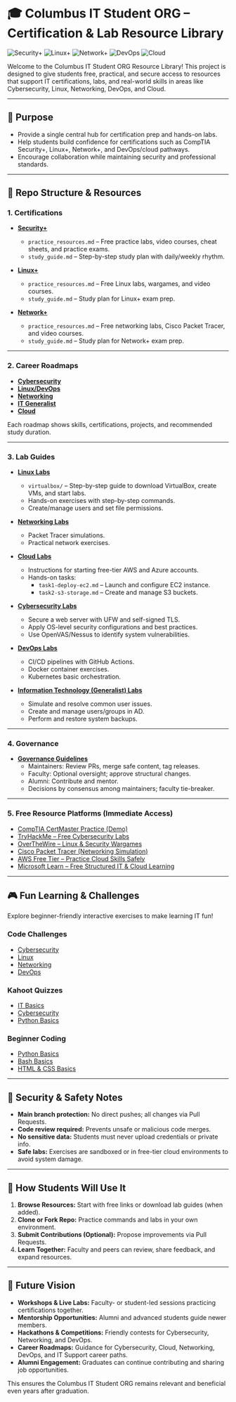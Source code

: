 # 🎓 Columbus IT Student ORG – Certification & Lab Resource Library

![Security+](https://img.shields.io/badge/Security%2B-Practice-blue?style=for-the-badge&logo=shield)
![Linux+](https://img.shields.io/badge/Linux%2B-Practice-orange?style=for-the-badge&logo=linux)
![Network+](https://img.shields.io/badge/Network%2B-Practice-red?style=for-the-badge&logo=cisco)
![DevOps](https://img.shields.io/badge/DevOps-Labs-purple?style=for-the-badge&logo=jenkins)
![Cloud](https://img.shields.io/badge/Cloud-Practice-lightblue?style=for-the-badge&logo=aws)

Welcome to the Columbus IT Student ORG Resource Library! This project is designed to give students free, practical, and secure access to resources that support IT certifications, labs, and real-world skills in areas like Cybersecurity, Linux, Networking, DevOps, and Cloud.

---

## 📌 Purpose
- Provide a single central hub for certification prep and hands-on labs.
- Help students build confidence for certifications such as CompTIA Security+, Linux+, Network+, and DevOps/cloud pathways.
- Encourage collaboration while maintaining security and professional standards.

---

## 📂 Repo Structure & Resources

### 1. Certifications
- **[Security+](demo-columbus-it-student-org-resource-library-starter/Columbus-IT-Student-ORG-Resource-Library/certifications/Security+)**
  - `practice_resources.md` – Free practice labs, video courses, cheat sheets, and practice exams.
  - `study_guide.md` – Step-by-step study plan with daily/weekly rhythm.

- **[Linux+](demo-columbus-it-student-org-resource-library-starter/Columbus-IT-Student-ORG-Resource-Library/certifications/Linux+)**
  - `practice_resources.md` – Free Linux labs, wargames, and video courses.
  - `study_guide.md` – Study plan for Linux+ exam prep.

- **[Network+](demo-columbus-it-student-org-resource-library-starter/Columbus-IT-Student-ORG-Resource-Library/certifications/Network+)**
  - `practice_resources.md` – Free networking labs, Cisco Packet Tracer, and video courses.
  - `study_guide.md` – Study plan for Network+ exam prep.

---

### 2. Career Roadmaps
- **[Cybersecurity](demo-columbus-it-student-org-resource-library-starter/Columbus-IT-Student-ORG-Resource-Library/career-roadmaps/cybersecurity.md)**
- **[Linux/DevOps](demo-columbus-it-student-org-resource-library-starter/Columbus-IT-Student-ORG-Resource-Library/career-roadmaps/linux-devops.md)**
- **[Networking](demo-columbus-it-student-org-resource-library-starter/Columbus-IT-Student-ORG-Resource-Library/career-roadmaps/networking.md)**
- **[IT Generalist](demo-columbus-it-student-org-resource-library-starter/Columbus-IT-Student-ORG-Resource-Library/career-roadmaps/IT-generalist.md)**
- **[Cloud](demo-columbus-it-student-org-resource-library-starter/Columbus-IT-Student-ORG-Resource-Library/career-roadmaps/cloud.md)**

Each roadmap shows skills, certifications, projects, and recommended study duration.

---

### 3. Lab Guides
- **[Linux Labs](demo-columbus-it-student-org-resource-library-starter/Columbus-IT-Student-ORG-Resource-Library/labs/linux)**
  - `virtualbox/` – Step-by-step guide to download VirtualBox, create VMs, and start labs.
  - Hands-on exercises with step-by-step commands.
  - Create/manage users and set file permissions.

- **[Networking Labs](demo-columbus-it-student-org-resource-library-starter/Columbus-IT-Student-ORG-Resource-Library/labs/networking)**
  - Packet Tracer simulations.
  - Practical network exercises.

- **[Cloud Labs](demo-columbus-it-student-org-resource-library-starter/Columbus-IT-Student-ORG-Resource-Library/labs/cloud-platforms)**
  - Instructions for starting free-tier AWS and Azure accounts.
  - Hands-on tasks:
    - `task1-deploy-ec2.md` – Launch and configure EC2 instance.
    - `task2-s3-storage.md` – Create and manage S3 buckets.

- **[Cybersecurity Labs](demo-columbus-it-student-org-resource-library-starter/Columbus-IT-Student-ORG-Resource-Library/labs/cybersecurity)**
  - Secure a web server with UFW and self-signed TLS.
  - Apply OS-level security configurations and best practices.
  - Use OpenVAS/Nessus to identify system vulnerabilities.
 
- **[DevOps Labs](demo-columbus-it-student-org-resource-library-starter/Columbus-IT-Student-ORG-Resource-Library/labs/devops)**
  - CI/CD pipelines with GitHub Actions.
  - Docker container exercises.
  - Kubernetes basic orchestration.

- **[Information Technology (Generalist) Labs](demo-columbus-it-student-org-resource-library-starter/Columbus-IT-Student-ORG-Resource-Library/labs/IT-generalist)**
  - Simulate and resolve common user issues.
  - Create and manage users/groups in AD.
  - Perform and restore system backups.

---

### 4. Governance
- **[Governance Guidelines](demo-columbus-it-student-org-resource-library-starter/Columbus-IT-Student-ORG-Resource-Library/governance.md)**
  - Maintainers: Review PRs, merge safe content, tag releases.
  - Faculty: Optional oversight; approve structural changes.
  - Alumni: Contribute and mentor.
  - Decisions by consensus among maintainers; faculty tie-breaker.

---

### 5. Free Resource Platforms (Immediate Access)
- [CompTIA CertMaster Practice (Demo)](https://www.comptia.org/certifications)
- [TryHackMe – Free Cybersecurity Labs](https://tryhackme.com/)
- [OverTheWire – Linux & Security Wargames](https://overthewire.org/wargames/)
- [Cisco Packet Tracer (Networking Simulation)](https://www.netacad.com/courses/packet-tracer)
- [AWS Free Tier – Practice Cloud Skills Safely](https://aws.amazon.com/free/)
- [Microsoft Learn – Free Structured IT & Cloud Learning](https://learn.microsoft.com/en-us/training/)

---

🎮 Fun Learning & Challenges
---------------------------
Explore beginner-friendly interactive exercises to make learning IT fun!

### Code Challenges
- [Cybersecurity](demo-columbus-it-student-org-resource-library-starter/Columbus-IT-Student-ORG-Resource-Library/fun-learning/code-challenges/cybersecurity/README.md)
- [Linux](demo-columbus-it-student-org-resource-library-starter/Columbus-IT-Student-ORG-Resource-Library/fun-learning/code-challenges/linux/README.md)
- [Networking](demo-columbus-it-student-org-resource-library-starter/Columbus-IT-Student-ORG-Resource-Library/fun-learning/code-challenges/networking/README.md)
- [DevOps](demo-columbus-it-student-org-resource-library-starter/Columbus-IT-Student-ORG-Resource-Library/fun-learning/code-challenges/devops/README.md)

### Kahoot Quizzes
- [IT Basics](demo-columbus-it-student-org-resource-library-starter/Columbus-IT-Student-ORG-Resource-Library/fun-learning/kahoot/IT_basics_kahoot.md)
- [Cybersecurity](demo-columbus-it-student-org-resource-library-starter/Columbus-IT-Student-ORG-Resource-Library/fun-learning/kahoot/Cybersecurity_kahoot.md)
- [Python Basics](demo-columbus-it-student-org-resource-library-starter/Columbus-IT-Student-ORG-Resource-Library/fun-learning/kahoot/Python_basics.md)

### Beginner Coding
- [Python Basics](fun-learning/beginner-coding/Python_basics.md)
- [Bash Basics](fun-learning/beginner-coding/Bash_basics.md)
- [HTML & CSS Basics](fun-learning/beginner-coding/HTML_CSS_basics.md)

---

## 🔐 Security & Safety Notes
- **Main branch protection:** No direct pushes; all changes via Pull Requests.
- **Code review required:** Prevents unsafe or malicious code merges.
- **No sensitive data:** Students must never upload credentials or private info.
- **Safe labs:** Exercises are sandboxed or in free-tier cloud environments to avoid system damage.

---

## 🚀 How Students Will Use It
1. **Browse Resources:** Start with free links or download lab guides (when added).
2. **Clone or Fork Repo:** Practice commands and labs in your own environment.
3. **Submit Contributions (Optional):** Propose improvements via Pull Requests.
4. **Learn Together:** Faculty and peers can review, share feedback, and expand resources.

---

## 🌟 Future Vision
- **Workshops & Live Labs:** Faculty- or student-led sessions practicing certifications together.
- **Mentorship Opportunities:** Alumni and advanced students guide newer members.
- **Hackathons & Competitions:** Friendly contests for Cybersecurity, Networking, and DevOps.
- **Career Roadmaps:** Guidance for Cybersecurity, Cloud, Networking, DevOps, and IT Support career paths.
- **Alumni Engagement:** Graduates can continue contributing and sharing job opportunities.

This ensures the Columbus IT Student ORG remains relevant and beneficial even years after graduation.
